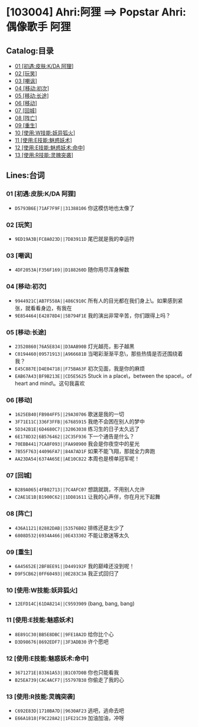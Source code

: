# [103004] Ahri:阿狸 ==> Popstar Ahri:偶像歌手 阿狸
## Catalog:目录
* [01 [初遇:皮肤:K/DA 阿狸]](#01-初遇皮肤KDA-阿狸)
* [02 [玩笑]](#02-玩笑)
* [03 [嘲讽]](#03-嘲讽)
* [04 [移动:初次]](#04-移动初次)
* [05 [移动:长途]](#05-移动长途)
* [06 [移动]](#06-移动)
* [07 [回城]](#07-回城)
* [08 [阵亡]](#08-阵亡)
* [09 [重生]](#09-重生)
* [10 [使用:W技能:妖异狐火]](#10-使用W技能妖异狐火)
* [11 [使用:E技能:魅惑妖术]](#11-使用E技能魅惑妖术)
* [12 [使用:E技能:魅惑妖术:命中]](#12-使用E技能魅惑妖术命中)
* [13 [使用:R技能:灵魄突袭]](#13-使用R技能灵魄突袭)
## Lines:台词
### **01 [初遇:皮肤:K/DA 阿狸]**
- `D5793B6E|71AF7F9F||31388106` 你这模仿地也太像了

### **02 [玩笑]**
- `9ED19A3B|FC8A023D||7D83911D` 尾巴就是我的幸运符

### **03 [嘲讽]**
- `4DF2053A|F356F169||D188260D` 随你用尽浑身解数

### **04 [移动:初次]**
- `9944921C|AB7F558A||486C910C` 所有人的目光都在我们身上\。如果感到紧张，就看看身边，有我在
- `9E854464|E42878D4||5B794F1E` 我的演出非常辛苦，你们跟得上吗？

### **05 [移动:长途]**
- `23520860|76A5E834||D3AAB90B` 灯光越亮，影子越黑
- `C0194460|09571913||A966681B` 当喝彩渐渐平息\，那些热情是否还围绕着我？
- `E45C887E|D4E04718||F75BA63F` 初次见面，我是你的麻烦
- `EAB67A43|BF9B213E||CD5E5625` Stuck in a place\，between the space\，of heart and mind\。这句我喜欢

### **06 [移动]**
- `1625EB40|FB984FF5||29A30706` 歌迷是我的一切
- `3F71E11C|336F3FFB||67685915` 我绝不会困在别人的梦中
- `5D342B1E|6D4680C7||32063038` 练习生的日子太久远了
- `6E178D32|6B576462||2C35F936` 下一个通告是什么？
- `70EBB441|7CA8F093||FAA98900` 我会是你夜空中的星光
- `7B55F763|44096FA7||84A7AD1F` 如果不能飞翔，那就全力奔跑
- `AA23DA54|6374A65E||AE10C822` 本周也是榜单冠军呢！

### **07 [回城]**
- `B289A065|4FB02713||7C4AFC07` 想跳就跳，不用别人允许
- `C2AE1E1B|B1900C62||1DD81611` 让我的心声伴，你在月光下起舞

### **08 [阵亡]**
- `436A1121|82882DAB||53576B02` 排练还是太少了
- `6808D532|6934A466||0E433302` 不能让歌迷等太久

### **09 [重生]**
- `6A45652E|2BF8EE91||D449192F` 我的巅峰还没到呢！
- `D9F5CB62|0FF60493||0E283C3A` 我正式回归了

### **10 [使用:W技能:妖异狐火]**
- `12EFD14C|61DA8214||C9593909` (bang, bang, bang)

### **11 [使用:E技能:魅惑妖术]**
- `8E891C30|BB5E8DBC||9FE18A2D` 给你比个心
- `D3D98676|8692EDF7||3F3ADB30` 许个愿吧

### **12 [使用:E技能:魅惑妖术:命中]**
- `3671271E|83361A53||B1C07D0B` 你也只能看我
- `B25EA739|CAC4ACF7||55797B38` 你偷走了我的心

### **13 [使用:R技能:灵魄突袭]**
- `C692E83D|1710BA7D||9630AF23` 逃吧，逃命去吧
- `E66A1818|F9C228A2||1FE21C39` 加油加油，冲呀
